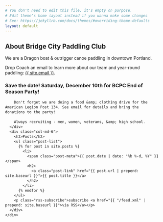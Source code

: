```yaml
---
# You don't need to edit this file, it's empty on purpose.
# Edit theme's home layout instead if you wanna make some changes
# See: https://jekyllrb.com/docs/themes/#overriding-theme-defaults
layout: default
---
```


<div id="slider"> <div id="rev_slider_56_1_wrapper" class="rev_slider_wrapper fullwidthbanner-container" data-alias="sports-hero54" style="margin:0px auto;background-color:transparent;padding:0px;margin-top:0px;margin-bottom:0px;">
  <!-- START REVOLUTION SLIDER 5.0.7 fullwidth mode -->
  <div id="rev_slider_56_1" class="rev_slider fullwidthabanner" style="display:none;" data-version="5.0.7">
    <ul>  <!-- SLIDE  -->
      <li data-index="rs-214" data-transition="fade" data-slotamount="7"  data-easein="default" data-easeout="default" data-masterspeed="300"  data-rotate="0"  data-saveperformance="off"  data-title="Slide" data-description="">
        <!-- MAIN IMAGE -->
        <img src="images/slider/26388142870_09b68374ae_k.jpg"  alt=""  data-bgposition="center center" data-bgfit="cover" data-bgrepeat="no-repeat" data-bgparallax="5" class="rev-slidebg" data-no-retina>
        <!-- LAYERS -->

        <!-- LAYER NR. 1 -->
        <div class="tp-caption Sports-Display   tp-resizeme rs-parallaxlevel-0" 
           id="slide-214-layer-1" 
           data-x="['center','center','center','center']" data-hoffset="['0','0','0','0']" 
           data-y="['middle','middle','middle','middle']" data-voffset="['-170','-170','-190','-140']" 
                data-fontsize="['130','130','130','100']"
          data-lineheight="['130','130','130','100']"
          data-width="none"
          data-height="none"
          data-whitespace="nowrap"
          data-transform_idle="o:1;"
     
           data-transform_in="z:0;rX:0deg;rY:0;rZ:0;sX:1.5;sY:1.5;skX:0;skY:0;opacity:0;s:2000;e:Power3.easeInOut;" 
           data-transform_out="y:[100%];s:1000;s:1000;" 
           data-mask_out="x:inherit;y:inherit;s:inherit;e:inherit;" 
          data-start="750" 
          data-splitin="none" 
          data-splitout="none" 
          data-responsive_offset="on" 

          
          style="z-index: 5; white-space: nowrap;">MAJOR 
        </div>

        <!-- LAYER NR. 2 -->
        <div class="tp-caption Sports-DisplayFat   tp-resizeme rs-parallaxlevel-0" 
           id="slide-214-layer-2" 
           data-x="['center','center','center','center']" data-hoffset="['0','0','0','0']" 
           data-y="['middle','middle','middle','middle']" data-voffset="['-48','-48','-68','-48']" 
                data-fontsize="['130','130','130','100']"
          data-lineheight="['130','130','130','100']"
          data-width="none"
          data-height="none"
          data-whitespace="nowrap"
          data-transform_idle="o:1;"
     
           data-transform_in="z:0;rX:0deg;rY:0;rZ:0;sX:1.5;sY:1.5;skX:0;skY:0;opacity:0;s:2000;e:Power3.easeInOut;" 
           data-transform_out="y:[100%];s:1000;s:1000;" 
           data-mask_out="x:inherit;y:inherit;s:inherit;e:inherit;" 
          data-start="1000" 
          data-splitin="none" 
          data-splitout="none" 
          data-responsive_offset="on" 

          
          style="z-index: 6; white-space: nowrap;">LEAGUE 
        </div>

        <!-- LAYER NR. 3 -->
        <div class="tp-caption   tp-resizeme rs-parallaxlevel-0" 
           id="slide-214-layer-3" 
           data-x="['center','center','center','center']" data-hoffset="['0','0','0','0']" 
           data-y="['middle','middle','middle','middle']" data-voffset="['70','70','50','40']" 
                data-width="none"
          data-height="none"
          data-whitespace="nowrap"
          data-transform_idle="o:1;"
     
           data-transform_in="z:0;rX:0;rY:0;rZ:0;sX:0.8;sY:0.8;skX:0;skY:0;opacity:0;s:1500;e:Power3.easeInOut;" 
           data-transform_out="y:[100%];s:1000;s:1000;" 
           data-mask_out="x:inherit;y:inherit;s:inherit;e:inherit;" 
          data-start="1250" 
          data-responsive_offset="on" 

          
          style="z-index: 7;"><img src="vendor/rs-plugin/examples/assets/images/sports_sublinebg.png" alt="" width="500" height="45" data-ww="['500px','500px','500px','420px']" data-hh="45px" data-no-retina> 
        </div>

        <!-- LAYER NR. 4 -->
        <div class="tp-caption Sports-Subline   tp-resizeme rs-parallaxlevel-0" 
           id="slide-214-layer-4" 
           data-x="['center','center','center','center']" data-hoffset="['0','0','0','0']" 
           data-y="['middle','middle','middle','middle']" data-voffset="['71','71','51','41']" 
                data-fontsize="['30','30','30','25']"
          data-width="none"
          data-height="none"
          data-whitespace="nowrap"
          data-transform_idle="o:1;"
     
           data-transform_in="z:0;rX:0;rY:0;rZ:0;sX:0.8;sY:0.8;skX:0;skY:0;opacity:0;s:1500;e:Power4.easeOut;" 
           data-transform_out="y:[100%];s:1000;s:1000;" 
           data-mask_out="x:inherit;y:inherit;s:inherit;e:inherit;" 
          data-start="1500" 
          data-splitin="chars" 
          data-splitout="none" 
          data-responsive_offset="on" 

          data-elementdelay="0.05" 
          
          style="z-index: 8; white-space: nowrap; font-size: 30px; line-height: 30px;">WATCH THE LIVE STREAM 
        </div>

        <!-- LAYER NR. 5 -->
        <div class="tp-caption MarkerDisplay   tp-resizeme rs-parallaxlevel-0" 
           id="slide-214-layer-5" 
           data-x="['center','center','center','center']" data-hoffset="['180','180','0','0']" 
           data-y="['bottom','bottom','bottom','bottom']" data-voffset="['90','42','20','20']" 
                data-width="none"
          data-height="none"
          data-whitespace="nowrap"
          data-transform_idle="o:1;"
     
           data-transform_in="y:-30px;opacity:0.01;s:1500;e:Power3.easeOut;" 
           data-transform_out="auto:auto;s:1000;" 
          data-start="3500" 
          data-splitin="none" 
          data-splitout="none" 
          data-responsive_offset="on" 

          
          style="z-index: 9; white-space: nowrap; font-size: 15px; line-height: 22px; font-weight: 400; color: rgba(255, 255, 255, 1.00);background-color:rgba(0, 0, 0, 0);border-radius:0px 0px 30px 30px;">
            <div class="rs-looped rs-slideloop"  data-easing="Power3.easeInOut" data-speed="1" data-xs="0" data-xe="0" data-ys="0" data-ye="3"><i class="fa fa-arrow-up"></i> NOW IN FULL HD 
            </div>
        </div>

        <!-- LAYER NR. 6 -->
        <div class="tp-caption rev-btn rev-bordered   rs-parallaxlevel-0" 
           id="slide-214-layer-6" 
           data-x="['center','center','center','center']" data-hoffset="['-180','-180','0','0']" 
           data-y="['bottom','bottom','bottom','bottom']" data-voffset="['120','70','115','115']" 
                data-width="none"
          data-height="none"
          data-whitespace="nowrap"
          data-transform_idle="o:1;"
            data-transform_hover="o:1;rX:0;rY:0;rZ:0;z:0;s:500;e:Linear.easeNone;"
            data-style_hover="c:rgba(255, 255, 255, 1.00);bc:rgba(255, 255, 255, 1.00);"
     
           data-transform_in="x:[100%];z:0;rX:0deg;rY:0;rZ:0;sX:1;sY:1;skX:0;skY:0;s:1500;e:Power3.easeInOut;" 
           data-transform_out="x:[100%];s:1000;e:Power3.easeInOut;s:1000;e:Power3.easeInOut;" 
           data-mask_in="x:0px;y:0px;s:inherit;e:inherit;" 
           data-mask_out="x:inherit;y:inherit;s:inherit;e:inherit;" 
          data-start="2500" 
          data-splitin="none" 
          data-splitout="none" 
          data-actions='[{"event":"click","action":"scrollbelow","offset":"px"}]'
          data-responsive_offset="off" 
          data-responsive="off"
          
          style="z-index: 10; white-space: nowrap; font-size: 17px; line-height: 17px; font-weight: 600; color: rgba(255, 255, 255, 1.00);font-family:Raleway;background-color:rgba(0, 0, 0, 0);padding:12px 35px 12px 35px;border-color:rgba(255, 255, 255, 0.50);border-style:solid;border-width:2px;letter-spacing:2px;">CREATE FREE ACCOUNT 
        </div>

        <!-- LAYER NR. 7 -->
        <div class="tp-caption rev-btn rev-bordered   rs-parallaxlevel-0" 
            id="slide-214-layer-7" 
            data-x="['center','center','center','center']" data-hoffset="['180','180','0','0']" 
            data-y="['bottom','bottom','bottom','bottom']" data-voffset="['120','70','50','50']" 
            data-width="none"
            data-height="none"
            data-whitespace="nowrap"
            data-transform_idle="o:1;"
            data-transform_hover="o:1;rX:0;rY:0;rZ:0;z:0;s:500;e:Linear.easeNone;"
            data-style_hover="c:rgba(255, 255, 255, 1.00);bg:rgba(0, 0, 0, 1.00);bc:rgba(0, 0, 0, 1.00);"
            data-transform_in="x:[-100%];z:0;rX:0deg;rY:0;rZ:0;sX:1;sY:1;skX:0;skY:0;s:1500;e:Power3.easeInOut;" 
            data-transform_out="x:[-100%];s:1000;e:Power3.easeInOut;s:1000;e:Power3.easeInOut;" 
            data-mask_in="x:0px;y:0px;s:inherit;e:inherit;" 
            data-mask_out="x:inherit;y:inherit;s:inherit;e:inherit;" 
            data-start="2500" 
            data-splitin="none" 
            data-splitout="none" 
            data-actions='[{"event":"click","action":"scrollbelow","offset":"px"}]'
            data-responsive_offset="off" 
            data-responsive="off"
            style="z-index: 11; white-space: nowrap; font-size: 17px; line-height: 17px; font-weight: 600; color: rgba(255, 255, 255, 1.00);font-family:Raleway;background-color:rgba(219, 28, 34, 1.00);padding:12px 35px 12px 35px;border-color:rgba(219, 28, 34, 0);border-style:solid;border-width:2px;letter-spacing:2px;">SIGN UP FOR PREMIUM 
        </div>
      </li>
    </ul>
    <div class="tp-static-layers"></div>
    <div class="tp-bannertimer tp-bottom" style="visibility: hidden !important;"></div> 
  </div>
</div><!-- END REVOLUTION SLIDER -->
<script type="text/javascript">
  var tpj=jQuery;         
  var revapi56;
  tpj(document).ready(function() {
    if(tpj("#rev_slider_56_1").revolution == undefined){
      revslider_showDoubleJqueryError("#rev_slider_56_1");
    }else{
      revapi56 = tpj("#rev_slider_56_1").show().revolution({
        sliderType:"hero",
        jsFileLocation: "vendor/rs-plugin/js/",
        sliderLayout:"fullwidth",
        dottedOverlay:"none",
        delay:9000,
        navigation: {
        },
        responsiveLevels:[1240,1024,778,480],
        gridwidth:[1240,1024,778,480],
        gridheight:[720,640,640,640],
        lazyType:"none",
        parallax: {
          type:"scroll",
          origo:"enterpoint",
          speed:400,
          levels:[5,10,15,20,25,30,35,40,45,50],
        },
        shadow:0,
        spinner:"off",
        autoHeight:"off",
        disableProgressBar:"on",
        hideThumbsOnMobile:"off",
        hideSliderAtLimit:0,
        hideCaptionAtLimit:0,
        hideAllCaptionAtLilmit:0,
        debugMode:false,
        fallbacks: {
          simplifyAll:"off",
          disableFocusListener:false,
        }
      });
    }
  }); /*ready*/
</script>
<div class="article-content">
  <div class="container">
    <div class="row">
      <div class="col-md-6">
        <h2>About Bridge City Paddling Club</h2>
        <p>We are a Dragon boat &amp; outrigger canoe paddling in downtown Portland.</p>
        <p>Drop Coach an email to learn more about our team and year-round paddling: <a href="mailto:{{ site.email }}">{{ site.email }}</a>.</p>
        <h3>Save the date! Saturday, December 10th for BCPC End of Season Party!</h3>

        Don't forget we are doing a food &amp; clothing drive for the American Legion Post 134. See email for details and bring the donations to the party! 

        Always recruiting - men, women, veterans, &amp; high school.
      </div>
      <div class="col-md-6">
        <h2>Posts</h2>
        <ul class="post-list">
          {% for post in site.posts %}
            <li>
              <span class="post-meta">{{ post.date | date: "%b %-d, %Y" }}</span>
              <h2>
                <a class="post-link" href="{{ post.url | prepend: site.baseurl }}">{{ post.title }}</a>
              </h2>
            </li>
          {% endfor %}
        </ul>
        <p class="rss-subscribe">subscribe <a href="{{ "/feed.xml" | prepend: site.baseurl }}">via RSS</a></p>
      </div>
    </div>
  </div>
</div>
